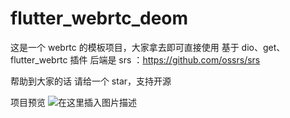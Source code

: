 
# flutter_webrtc_deom

这是一个 webrtc 的模板项目，大家拿去即可直接使用
基于 dio、get、flutter_webrtc 插件
后端是 srs ：https://github.com/ossrs/srs

帮助到大家的话 请给一个 star，支持开源

项目预览
![在这里插入图片描述](https://img-blog.csdnimg.cn/ed962091018f4b96ae0515cdd85a3488.jpeg#pic_center)
